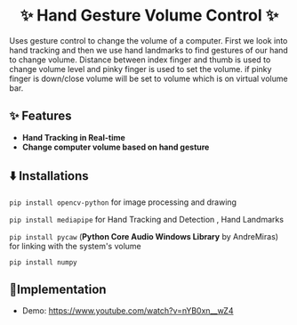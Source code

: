 
<h1 align="center">
    ✨ Hand Gesture Volume Control ✨
</h1>

Uses gesture control to change the volume of a computer. First we look into hand tracking and then we use hand landmarks to find gestures of our hand to change volume. Distance between index finger and thumb is used to change volume level and pinky finger is used to set the volume. if pinky finger is down/close volume will be set to volume which is on virtual volume bar.

## ✨ Features

- **Hand Tracking in Real-time**
- **Change computer volume based on hand gesture**

## ⬇️ Installations

```pip install opencv-python``` 
   for image processing and drawing
  
```pip install mediapipe```
   for Hand Tracking and Detection , Hand Landmarks 

```pip install pycaw``` 
   (**Python Core Audio Windows Library** by AndreMiras) for linking with the system's volume
  
```pip install numpy```
  
## :camera_flash:Implementation
  
- Demo: https://www.youtube.com/watch?v=nYB0xn__wZ4
